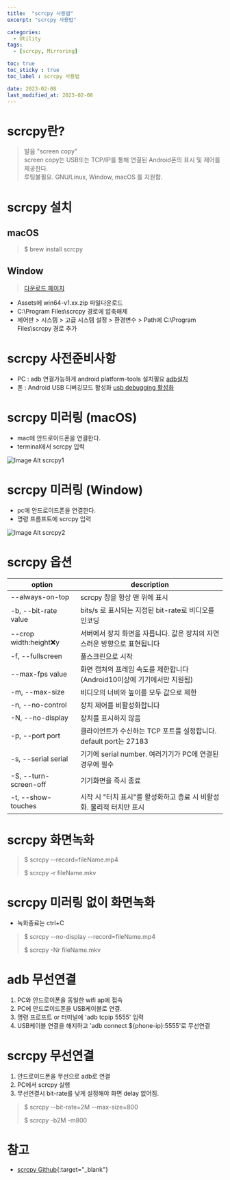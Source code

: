 ```yaml
---
title:  "scrcpy 사용법"
excerpt: "scrcpy 사용법"

categories:
  - Utility
tags:
  - [scrcpy, Mirroring]

toc: true
toc_sticky : true
toc_label : scrcpy 사용법

date: 2023-02-08
last_modified_at: 2023-02-08
---
```


# scrcpy란?

> 발음 "screen copy"  
> screen copy는 USB또는 TCP/IP를 통해 연결된 Android폰의 표시 및 제어를 제공한다.  
> 루팅불필요.
> GNU/Linux, Window, macOS 를 지원함.

# scrcpy 설치

## macOS

> $ brew install scrcpy

## Window

> [다운로드 페이지](https://github.com/Genymobile/scrcpy/releases)

- Assets에 win64-v1.xx.zip 파일다운로드
- C:\Program Files\scrcpy 경로에 압축해제
- 제어판 > 시스템 > 고급 시스템 설정 > 환경변수 > Path에 C:\Program Files\scrcpy 경로 추가

# scrcpy 사전준비사항
- PC : adb 연결가능하게 android platform-tools 설치필요 [adb설치](https://changok89.github.io/utility/adb/)
- 폰 : Android USB 디버깅모드 활성화 [usb debugging 활성화](https://changok89.github.io/Android/usb/)

# scrcpy 미러링 (macOS)
- mac에 안드로이드폰을 연결한다.
- terminal에서 scrcpy 입력

![Image Alt scrcpy1](/assets/img/contents/mirroring2/scrcpy1.png)

# scrcpy 미러링 (Window)
- pc에 안드로이드폰을 연결한다.
- 명령 프롬프트에 scrcpy 입력

![Image Alt scrcpy2](/assets/img/contents/mirroring2/scrcpy2.png)

# scrcpy 옵션

|option           |description                                                        |
|-----------------|-------------------------------------------------------------------|
| --always-on-top | scrcpy 창을 항상 맨 위에 표시                                          |
| -b, --bit-rate value | bits/s 로 표시되는 지정된 bit-rate로 비디오를 인코딩                  |
| --crop width:height:x:y | 서버에서 장치 화면을 자릅니다. 값은 장치의 자연스러운 방향으로 표현됩니다   |
| -f, --fullscreen | 풀스크린으로 시작 |
| --max-fps value  | 화면 캡처의 프레임 속도를 제한합니다(Android10이상에 기기에서만 지원됨) |
| -m, --max-size   | 비디오의 너비와 높이를 모두 값으로 제한 |
| -n, --no-control | 장치 제어를 비활성화합니다 |
| -N, --no-display | 장치를 표시하지 않음 |
| -p, --port port  | 클라이언트가 수신하는 TCP 포트를 설정합니다. default port는 27183 |
| -s, --serial serial | 기기에 serial number. 여러기기가 PC에 연결된 경우에 필수 |
| -S, --turn-screen-off | 기기화면을 즉시 종료 |
| -t, --show-touches  | 시작 시 "터치 표시"를 활성화하고 종료 시 비활성화. 물리적 터치만 표시|

# scrcpy 화면녹화

> $ scrcpy --record=fileName.mp4 
> 
> $ scrcpy -r fileName.mkv 

# scrcpy 미러링 없이 화면녹화
- 녹화종료는 ctrl+C
> $ scrcpy --no-display --record=fileName.mp4 
> 
> $ scrcpy -Nr fileName.mkv 

# adb 무선연결

1. PC와 안드로이폰을 동일한 wifi ap에 접속
2. PC에 안드로이드폰을 USB케이블로 연결.
3. 명령 프로프트 or 터미널에 'adb tcpip 5555' 입력
4. USB케이블 연결을 해지하고 'adb connect ${phone-ip}:5555'로 무선연결

# scrcpy 무선연결

1. 안드로이드폰을 무선으로 adb로 연결
2. PC에서 scrcpy 실행
3. 무선연결시 bit-rate를 낮게 설정해야 화면 delay 없어짐.

> $ scrcpy --bit-rate=2M --max-size=800
> 
> $ scrcpy -b2M -m800

# 참고
- [scrcpy Github](https://github.com/Genymobile/scrcpy){:target="_blank"}